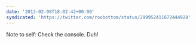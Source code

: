 ```yaml
---
date: '2013-02-08T18:02:42+00:00'
syndicated: 'https://twitter.com/roobottom/status/299952411672444928'
---
```

Note to self: Check the console. Duh!
